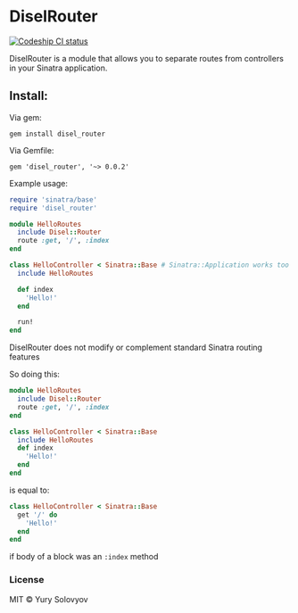 # DiselRouter
[![Codeship CI status](https://img.shields.io/codeship/02d1c690-fdb4-0133-d27c-367994a53831.svg?maxAge=2592000)](https://codeship.com/projects/152272)

DiselRouter is a module that allows you to separate routes from controllers in
your Sinatra application.

## Install:
Via gem:
```
gem install disel_router
```
Via Gemfile:
```
gem 'disel_router', '~> 0.0.2'
```

Example usage:
```ruby
require 'sinatra/base'
require 'disel_router'

module HelloRoutes
  include Disel::Router
  route :get, '/', :index
end

class HelloController < Sinatra::Base # Sinatra::Application works too
  include HelloRoutes

  def index
    'Hello!'
  end

  run!
end
```

DiselRouter does not modify or complement standard Sinatra routing features

So doing this:
```ruby
module HelloRoutes
  include Disel::Router
  route :get, '/', :index
end

class HelloController < Sinatra::Base
  include HelloRoutes
  def index
    'Hello!'
  end
end
```

is equal to:

```ruby
class HelloController < Sinatra::Base
  get '/' do
    'Hello!'
  end
end
```
if body of a block was an `:index` method

### License

MIT © Yury Solovyov
